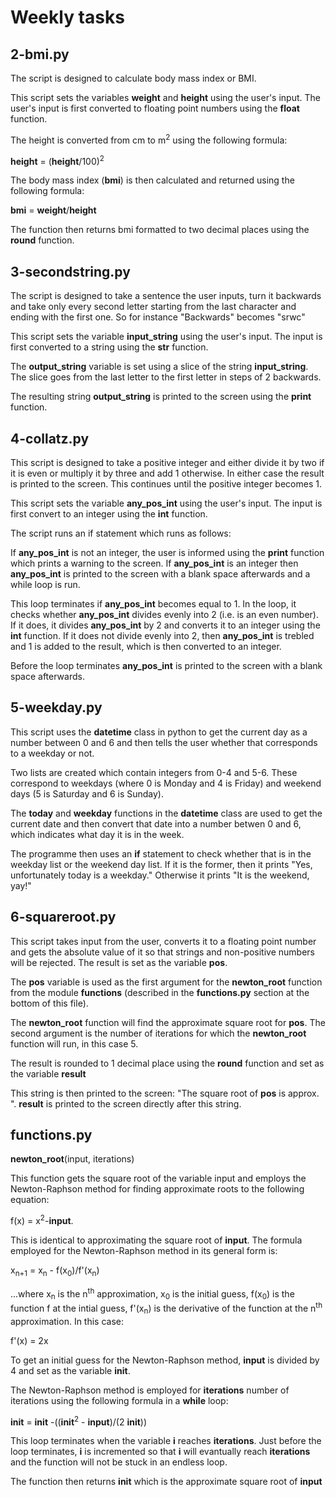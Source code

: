 Weekly tasks
=======

2-bmi.py
-------
The script is designed to calculate body mass index or BMI.

This script sets the variables **weight** and **height** using the user's input. The user's input is first converted to floating point numbers using the **float** function.

The height is converted from cm to m<sup>2</sup> using the following formula:

 **height** = (**height**/100)<sup>2</sup>

The body mass index (**bmi**) is then calculated and returned using the following formula: 

**bmi** = **weight**/**height**

The function then returns bmi formatted to two decimal places using the **round** function.

3-secondstring.py
-------
The script is designed to take a sentence the user inputs, turn it backwards and take only every second letter starting from the last character and ending with the first one. So for instance "Backwards" becomes "srwc"

This script sets the variable **input_string** using the user's input. The input is first converted to a string using the **str** function.

The **output_string** variable is set using a slice of the string **input\_string**. The slice goes from the last letter to the first letter in steps of 2 backwards.

The resulting string **output_string** is printed to the screen using the **print** function.


4-collatz.py
-------

This script is designed to take a positive integer and either divide it by two if it is even or multiply it by three and add 1 otherwise. In either case the result is printed to the screen. This continues until the positive integer becomes 1.

This script sets the variable **any\_pos\_int** using the user's input. The input is first convert to an integer using the **int** function.

The script runs an if statement which runs as follows:

 If **any\_pos\_int** is not an integer, the user is informed using the **print** function which prints a warning to the screen. If **any\_pos_int** is an integer then **any\_pos\_int** is printed to the screen with a blank space afterwards and a while loop is run. 

This loop terminates if **any\_pos\_int** becomes equal to 1. In the loop, it checks whether **any\_pos\_int** divides evenly into 2 (i.e. is an even number). If it does, it divides **any\_pos\_int** by 2 and converts it to an integer using the **int** function. If it does not divide evenly into 2, then **any\_pos_int** is trebled and 1 is added to the result, which is then converted to an integer.

Before the loop terminates **any\_pos_int** is printed to the screen with a blank space afterwards.


5-weekday.py
-------

This script uses the **datetime** class in python to get the current day as a number between 0 and 6 and then tells the user whether that corresponds to a weekday or not.

Two lists are created which contain integers from 0-4 and 5-6. These correspond to weekdays (where 0 is Monday and 4 is Friday) and weekend days (5 is Saturday and 6 is Sunday).

The **today** and **weekday** functions in the **datetime** class are used to get the current date and then convert that date into a number betwen 0 and 6, which indicates what day it is in the week.

The programme then uses an **if** statement to check whether that is in the weekday list or the weekend day list. If it is the former, then it prints "Yes, unfortunately today is a weekday." Otherwise it prints "It is the weekend, yay!"


6-squareroot.py
-------
This script takes input from the user, converts it to a floating point number and gets the absolute value of it so that strings and non-positive numbers will be rejected. The result is set as the variable **pos**.

The **pos** variable is used as the first argument for the **newton\_root** function from the module **functions** (described in the **functions.py** section at the bottom of this file). 

The **newton\_root** function will find the approximate square root for **pos**. The second argument is the number of iterations for which the **newton\_root** function will run, in this case 5. 


The result is rounded to 1 decimal place using the **round** function and set as the variable **result**


This string is then printed to the screen: "The square root of **pos** is approx. ". **result** is printed to the screen directly after this string.



functions.py
--------

**newton_root**(input, iterations) 

This function gets the square root of the variable input and employs the Newton-Raphson method for finding approximate roots to the following equation:

 f(x) = x<sup>2</sup>-**input**. 

This is identical to approximating the square root of **input**. The formula employed for the Newton-Raphson method in its general form is:

x<sub>n+1</sub> = x<sub>n</sub> - f(x<sub>0</sub>)/f'(x<sub>n</sub>)

...where x<sub>n</sub> is the n<sup>th</sup> approximation, x<sub>0</sub> is the initial guess, f(x<sub>0</sub>) is the function f at the intial guess, f'(x<sub>n</sub>) is the derivative of the function at the n<sup>th</sup> approximation. In this case:

f'(x) = 2x

To get an initial guess for the Newton-Raphson method, **input** is divided by 4 and set as the variable **init**.

The Newton-Raphson method is employed for **iterations** number of iterations  using the following formula in a **while** loop: 

**init** = **init** -((**init**<sup>2</sup> - **input**)/(2 **init**))

 This loop terminates when the variable **i** reaches **iterations**. Just before the loop terminates, **i** is incremented so that **i** will evantually reach **iterations** and the function will not be stuck in an endless loop. 

The function then returns **init** which is the approximate square root of **input**



